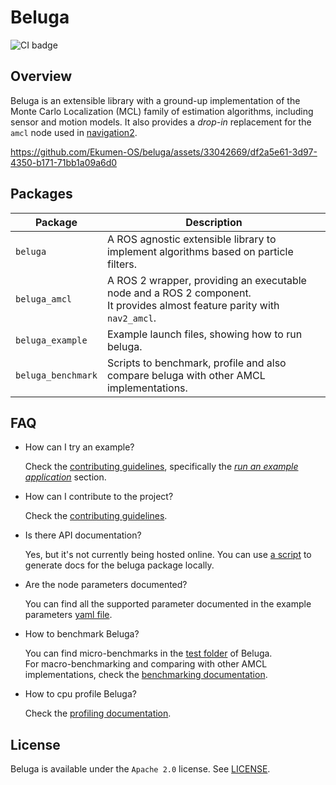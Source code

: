 # Beluga

![CI badge](https://github.com/Ekumen-OS/beluga/actions/workflows/ci_pipeline.yml/badge.svg?event=push)

## Overview

Beluga is an extensible library with a ground-up implementation of the Monte Carlo Localization (MCL) family of estimation algorithms,
including sensor and motion models.
It also provides a _drop-in_ replacement for the `amcl` node used in [navigation2](https://github.com/ros-planning/navigation2).

https://github.com/Ekumen-OS/beluga/assets/33042669/df2a5e61-3d97-4350-b171-71bb1a09a6d0

## Packages

| Package            | Description |
|--------------------| ------------|
| `beluga`           | A ROS agnostic extensible library to implement algorithms based on particle filters. |
| `beluga_amcl`      | A ROS 2 wrapper, providing an executable node and a ROS 2 component.<br> It provides almost feature parity with `nav2_amcl`. |
| `beluga_example`   | Example launch files, showing how to run beluga. |
| `beluga_benchmark` | Scripts to benchmark, profile and also compare beluga with other AMCL implementations. |

## FAQ

- How can I try an example?

  Check the [contributing guidelines](CONTRIBUTING.md), specifically the [_run an example application_](CONTRIBUTING.md#running_an_example) section.

- How can I contribute to the project?

  Check the [contributing guidelines](CONTRIBUTING.md).

- Is there API documentation?

  Yes, but it's not currently being hosted online.
  You can use [a script](beluga/docs/generate_docs.sh) to generate docs for the beluga package locally.

- Are the node parameters documented?

  You can find all the supported parameter documented in the example parameters [yaml file](beluga_example/config/params.yaml).

- How to benchmark Beluga?

  You can find micro-benchmarks in the [test folder](beluga/test/benchmark/) of Beluga.<br/>
  For macro-benchmarking and comparing with other AMCL implementations, check the [benchmarking documentation](beluga_benchmark/docs/BENCHMARKING.md).

- How to cpu profile Beluga?

  Check the [profiling documentation](beluga_benchmark/docs/PROFILING.md).

## License

Beluga is available under the `Apache 2.0` license.
See [LICENSE](LICENSE).
